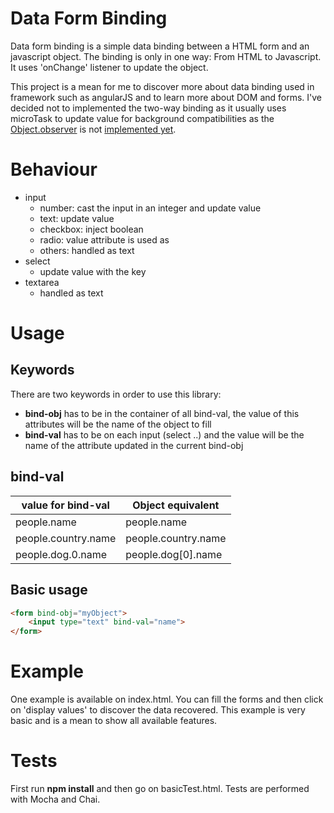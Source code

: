 # Data Form Binding
Data form binding is a simple data binding between a HTML form and an javascript object. The binding is only in one way: From HTML to Javascript. 
It uses 'onChange' listener to update the object. 

This project is a mean for me to discover more about data binding used in framework such as angularJS and to learn more about DOM and forms. 
I've decided not to implemented the two-way binding as it usually uses microTask to update value for background compatibilities as the 
[Object.observer](https://developer.mozilla.org/en-US/docs/Web/JavaScript/Reference/Global_Objects/Object/observe)
 is not [implemented yet](http://caniuse.com/#search=Object.observe).
# Behaviour
- input 
    * number: cast the input in an integer and update value
    * text: update value
    * checkbox: inject boolean
    * radio: value attribute is used as 
    * others: handled as text
- select
    * update value with the key
- textarea
    * handled as text
        
# Usage
## Keywords
There are two keywords in order to use this library:

- **bind-obj**  has to be in the container of all bind-val, the value of this attributes will be the name of the object to fill
- **bind-val**  has to be on each input (select ..) and the value will be the name of the attribute updated in the current bind-obj

## bind-val

| value for bind-val    | Object equivalent     |
| -----------------     | -----------------     |
| people.name           | people.name           |
| people.country.name   | people.country.name   |
| people.dog.0.name     | people.dog[0].name    |

## Basic usage

```html
<form bind-obj="myObject">
    <input type="text" bind-val="name">
</form>       
```

# Example
One example is available on index.html. You can fill the forms and then click on 'display values' to discover the data recovered. 
This example is very basic and is a mean to show all available features.

# Tests
First run **npm install** and then go on basicTest.html. Tests are performed with Mocha and Chai.
